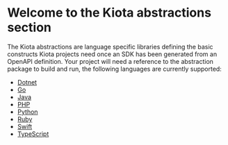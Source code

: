 # Welcome to the Kiota abstractions section

The Kiota abstractions are language specific libraries defining the basic constructs Kiota projects need once an SDK has been generated from an OpenAPI definition.
Your project will need a reference to the abstraction package to build and run, the following languages are currently supported:

- [Dotnet](https://github.com/microsoft/kiota-dotnet/tree/main/src/abstractions)
- [Go](https://github.com/microsoft/kiota-abstractions-go)
- [Java](https://github.com/microsoft/kiota-java/tree/main/components/abstractions)
- [PHP](https://github.com/microsoft/kiota-abstractions-php)
- [Python](https://github.com/microsoft/kiota-abstractions-python)
- [Ruby](https://github.com/microsoft/kiota-abstractions-ruby)
- [Swift](https://github.com/microsoft/kiota-swift/tree/main/abstractions)
- [TypeScript](https://github.com/microsoft/kiota-typescript/tree/main/packages/abstractions)
